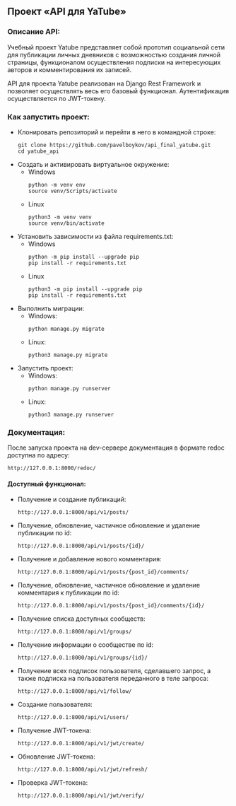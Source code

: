 ## Проект «API для YaTube»

### Описание API:

Учебный проект Yatube представляет собой прототип социальной сети для публикации личных дневников с возможностью создания личной страницы, функционалом осуществления подписки на интересующих авторов и комментирования их записей.

API для проекта Yatube реализован на Django Rest Framework и позволяет осуществлять весь его базовый функционал. Аутентификация осуществляется по JWT-токену.

### Как запустить проект:
* Клонировать репозиторий и перейти в него в командной строке: 
  ```
  git clone https://github.com/pavelboykov/api_final_yatube.git
  cd yatube_api
  ```
* Cоздать и активировать виртуальное окружение:
  * Windows
     ```
     python -m venv env
     source venv/Scripts/activate
     ```
  * Linux
    ```
    python3 -m venv venv
    source venv/bin/activate
    ```
* Установить зависимости из файла requirements.txt:
  * Windows
    ```
    python -m pip install --upgrade pip
    pip install -r requirements.txt
    ```
  * Linux
    ```
    python3 -m pip install --upgrade pip
    pip install -r requirements.txt
    ```
* Выполнить миграции:
  * Windows: 
    ```
    python manage.py migrate
    ```
  * Linux: 
    ```
    python3 manage.py migrate
    ```
* Запустить проект:
  * Windows: 
    ```
    python manage.py runserver
    ```
  * Linux: 
    ```
    python3 manage.py runserver
    ```

### Документация:
После запуска проекта на dev-сервере документация в формате redoc доступна по адресу: 
```
http://127.0.0.1:8000/redoc/
```
#### Доступный функционал:
* Получение и создание публикаций: 
  ```
  http://127.0.0.1:8000/api/v1/posts/
  ```
* Получение, обновление, частичное обновление и удаление публикации по id: 
  ```
  http://127.0.0.1:8000/api/v1/posts/{id}/
  ```
* Получение и добавление нового комментария: 
  ```
  http://127.0.0.1:8000/api/v1/posts/{post_id}/comments/
  ```
* Получение, обновление, частичное обновление и удаление комментария к публикации по id: 
  ```
  http://127.0.0.1:8000/api/v1/posts/{post_id}/comments/{id}/
  ```
* Получение списка доступных сообществ: 
  ```
  http://127.0.0.1:8000/api/v1/groups/
  ```
* Получение информации о сообществе по id:
  ```
  http://127.0.0.1:8000/api/v1/groups/{id}/
  ```
* Получение всех подписок пользователя, сделавшего запрос, а также подписка на пользователя переданного в теле запроса:
  ```
  http://127.0.0.1:8000/api/v1/follow/
  ```
* Создание пользователя:
  ```
  http://127.0.0.1:8000/api/v1/users/
  ```
* Получение JWT-токена:
  ```
  http://127.0.0.1:8000/api/v1/jwt/create/
  ```
* Обновление JWT-токена:
  ```
  http://127.0.0.1:8000/api/v1/jwt/refresh/
  ```
* Проверка JWT-токена: 
  ```
  http://127.0.0.1:8000/api/v1/jwt/verify/
  ```
